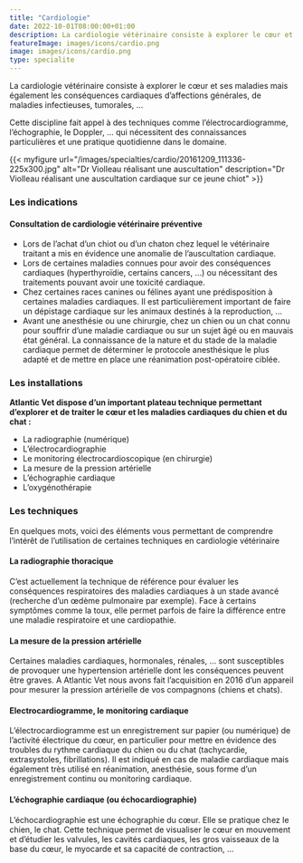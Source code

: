 ```yaml
---
title: "Cardiologie"
date: 2022-10-01T08:00:00+01:00
description: La cardiologie vétérinaire consiste à explorer le cœur et ses maladies mais également les conséquences cardiaques d’affections générales, de maladies infectieuses, tumorales, …
featureImage: images/icons/cardio.png
image: images/icons/cardio.png
type: specialite
---
```

La cardiologie vétérinaire consiste à explorer le cœur et ses maladies mais également les conséquences cardiaques d’affections générales, de maladies infectieuses, tumorales, …

Cette discipline fait appel à des techniques comme l’électrocardiogramme, l’échographie, le Doppler, … qui nécessitent des connaissances particulières et une pratique quotidienne dans le domaine.

    
{{< myfigure 
    url="/images/specialties/cardio/20161209_111336-225x300.jpg"
    alt="Dr Violleau réalisant une auscultation"
    description="Dr Violleau réalisant une auscultation cardiaque sur ce jeune chiot" >}}

### Les indications

#### Consultation de cardiologie vétérinaire préventive

* Lors de l’achat d’un chiot ou d’un chaton chez lequel le vétérinaire traitant a mis en évidence une anomalie de l’auscultation cardiaque.
* Lors de certaines maladies connues pour avoir des conséquences cardiaques (hyperthyroïdie, certains cancers, …) ou nécessitant des traitements pouvant avoir une toxicité cardiaque.
* Chez certaines races canines ou félines ayant une prédisposition à certaines maladies cardiaques. Il est particulièrement important de faire un dépistage cardiaque sur les animaux destinés à la reproduction,  …
* Avant une anesthésie ou une chirurgie, chez un chien ou un chat connu pour souffrir d’une maladie cardiaque ou sur un sujet âgé ou en mauvais état général. La connaissance de la nature et du stade de la maladie cardiaque permet de déterminer le protocole anesthésique le plus adapté et de mettre en place une réanimation post-opératoire ciblée.

### Les installations

**Atlantic Vet dispose d’un important plateau technique permettant d’explorer et de traiter le cœur et les maladies cardiaques du chien et du chat :**

* La radiographie (numérique)
* L’électrocardiographie
* Le monitoring électrocardioscopique (en chirurgie)
* La mesure de la pression artérielle
* L’échographie cardiaque
* L’oxygénothérapie

### Les techniques

En quelques mots, voici des éléments vous permettant de comprendre l’intérêt de l’utilisation de certaines techniques en cardiologie vétérinaire

#### La radiographie thoracique

C’est actuellement la technique de référence pour évaluer les conséquences respiratoires des maladies cardiaques à un stade avancé (recherche d’un œdème pulmonaire par exemple). Face à certains symptômes comme la toux, elle permet parfois de faire la différence entre une maladie respiratoire et une cardiopathie.

#### La mesure de la pression artérielle

Certaines maladies cardiaques, hormonales, rénales, … sont susceptibles de provoquer une hypertension artérielle dont les conséquences peuvent être graves. A Atlantic Vet nous avons fait l’acquisition en 2016 d’un appareil pour mesurer la pression artérielle de vos compagnons (chiens et chats).

#### Electrocardiogramme, le monitoring cardiaque

L’électrocardiogramme est un enregistrement sur papier (ou numérique) de l’activité électrique du cœur, en particulier pour mettre en évidence des troubles du rythme cardiaque du chien ou du chat (tachycardie, extrasystoles, fibrillations). Il est indiqué en cas de maladie cardiaque mais également très utilisé en réanimation, anesthésie, sous forme d’un enregistrement continu ou monitoring cardiaque.

#### L’échographie cardiaque (ou échocardiographie)

L’échocardiographie est une échographie du cœur. Elle se pratique chez le chien, le chat.  Cette technique permet de visualiser le cœur en mouvement et d’étudier les valvules, les cavités cardiaques, les gros vaisseaux de la base du cœur, le myocarde et sa capacité de contraction, …